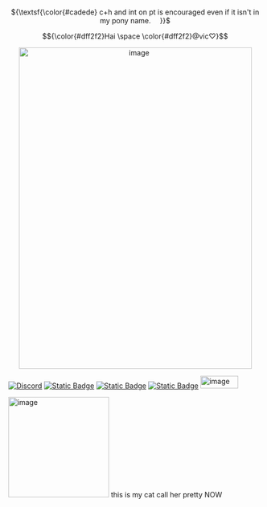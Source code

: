 
<p align="center">
<br> ${\textsf{\color{#cadede}  c+h and int on pt is encouraged even if it isn't in my pony name.    }}$
<p align="center">

$${\color{#dff2f2}Hai \space \color{#dff2f2}@vic♡}$$
<p align="center">
<img width="463" height="640" alt="image" src="https://github.com/user-attachments/assets/8bbb0ffa-4dc0-4a92-b592-3a03af5f4969" />
<p align="center">

  
[![Discord](https://img.shields.io/badge/Discord-%235865F2.svg?&logo=discord&logoColor=white)](https://discord.com/users/1248237938404491265)
[![Static Badge](https://img.shields.io/badge/Atabook-%231f0a0a)](https://odasakunosuke.atabook.org)
[![Static Badge](https://img.shields.io/badge/carrd-a9a0bd)](https://deathr1der.carrd.co/)
[![Static Badge](https://img.shields.io/badge/Rentry-acaeb0)](https://rentry.co/deathr1der)
<img width="75" height="25" alt="image" src="https://github.com/user-attachments/assets/509ef8aa-edd4-42d4-932c-d5daab5b87b1" />


<img width="200" height="200" alt="image" src="https://github.com/user-attachments/assets/f98103eb-fc02-48e3-acf9-dec516817dcb" /> this is my cat call her pretty NOW

